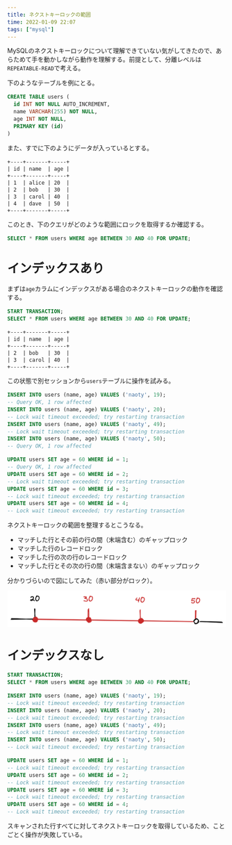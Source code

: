 ```yaml
---
title: ネクストキーロックの範囲
time: 2022-01-09 22:07
tags: ["mysql"]
---
```


MySQLのネクストキーロックについて理解できていない気がしてきたので、あらためて手を動かしながら動作を理解する。前提として、分離レベルは`REPEATABLE-READ`で考える。

下のようなテーブルを例にとる。

```sql
CREATE TABLE users (
  id INT NOT NULL AUTO_INCREMENT,
  name VARCHAR(255) NOT NULL,
  age INT NOT NULL,
  PRIMARY KEY (id)
)
```

また、すでに下のようにデータが入っているとする。

```
+----+-------+-----+
| id | name  | age |
+----+-------+-----+
| 1  | alice | 20  |
| 2  | bob   | 30  |
| 3  | carol | 40  |
| 4  | dave  | 50  |
+----+-------+-----+
```

このとき、下のクエリがどのような範囲にロックを取得するか確認する。

```sql
SELECT * FROM users WHERE age BETWEEN 30 AND 40 FOR UPDATE;
```

# インデックスあり
まずは`age`カラムにインデックスがある場合のネクストキーロックの動作を確認する。

```sql
START TRANSACTION;
SELECT * FROM users WHERE age BETWEEN 30 AND 40 FOR UPDATE;
```

```
+----+-------+-----+
| id | name  | age |
+----+-------+-----+
| 2  | bob   | 30  |
| 3  | carol | 40  |
+----+-------+-----+
```

この状態で別セッションから`users`テーブルに操作を試みる。

```sql
INSERT INTO users (name, age) VALUES ('naoty', 19);
-- Query OK, 1 row affected
INSERT INTO users (name, age) VALUES ('naoty', 20);
-- Lock wait timeout exceeded; try restarting transaction
INSERT INTO users (name, age) VALUES ('naoty', 49);
-- Lock wait timeout exceeded; try restarting transaction
INSERT INTO users (name, age) VALUES ('naoty', 50);
-- Query OK, 1 row affected
```

```sql
UPDATE users SET age = 60 WHERE id = 1;
-- Query OK, 1 row affected
UPDATE users SET age = 60 WHERE id = 2;
-- Lock wait timeout exceeded; try restarting transaction
UPDATE users SET age = 60 WHERE id = 3;
-- Lock wait timeout exceeded; try restarting transaction
UPDATE users SET age = 60 WHERE id = 4;
-- Lock wait timeout exceeded; try restarting transaction
```

ネクストキーロックの範囲を整理するとこうなる。

* マッチした行とその前の行の間（末端含む）のギャップロック
* マッチした行のレコードロック
* マッチした行の次の行のレコードロック
* マッチした行とその次の行の間（末端含まない）のギャップロック

分かりづらいので図にしてみた（赤い部分がロック）。

![next key lock](next-key-lock.png)

# インデックスなし

```sql
START TRANSACTION;
SELECT * FROM users WHERE age BETWEEN 30 AND 40 FOR UPDATE;
```

```sql
INSERT INTO users (name, age) VALUES ('naoty', 19);
-- Lock wait timeout exceeded; try restarting transaction
INSERT INTO users (name, age) VALUES ('naoty', 20);
-- Lock wait timeout exceeded; try restarting transaction
INSERT INTO users (name, age) VALUES ('naoty', 49);
-- Lock wait timeout exceeded; try restarting transaction
INSERT INTO users (name, age) VALUES ('naoty', 50);
-- Lock wait timeout exceeded; try restarting transaction
```

```sql
UPDATE users SET age = 60 WHERE id = 1;
-- Lock wait timeout exceeded; try restarting transaction
UPDATE users SET age = 60 WHERE id = 2;
-- Lock wait timeout exceeded; try restarting transaction
UPDATE users SET age = 60 WHERE id = 3;
-- Lock wait timeout exceeded; try restarting transaction
UPDATE users SET age = 60 WHERE id = 4;
-- Lock wait timeout exceeded; try restarting transaction
```

スキャンされた行すべてに対してネクストキーロックを取得しているため、ことごとく操作が失敗している。
